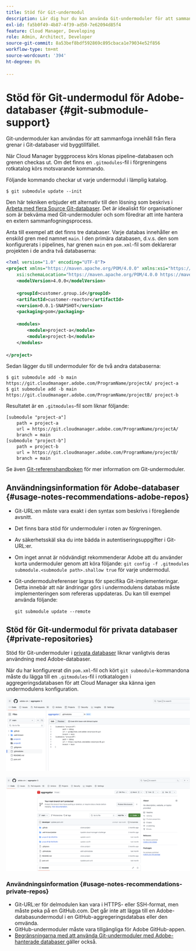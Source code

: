 ```yaml
---
title: Stöd för Git-undermodul
description: Lär dig hur du kan använda Git-undermoduler för att sammanfoga innehåll från flera grenar i Git-databaser vid byggtillfället.
exl-id: fa5b0f49-4b87-4f39-ad50-7e62094d85f4
feature: Cloud Manager, Developing
role: Admin, Architect, Developer
source-git-commit: 8a53bef8bdf592869c895cbaca1e79034e52f856
workflow-type: tm+mt
source-wordcount: '394'
ht-degree: 0%

---
```


# Stöd för Git-undermodul för Adobe-databaser {#git-submodule-support}

Git-undermoduler kan användas för att sammanfoga innehåll från flera grenar i Git-databaser vid byggtillfället.

När Cloud Manager byggprocess körs klonas pipeline-databasen och grenen checkas ut. Om det finns en `.gitmodules`-fil i förgreningens rotkatalog körs motsvarande kommando.

Följande kommando checkar ut varje undermodul i lämplig katalog.

```
$ git submodule update --init
```

Den här tekniken erbjuder ett alternativ till den lösning som beskrivs i [Arbeta med flera Source Git-databaser](/help/implementing/cloud-manager/managing-code/working-with-multiple-source-git-repositories.md). Det är idealiskt för organisationer som är bekväma med Git-undermoduler och som föredrar att inte hantera en extern sammanfogningsprocess.

Anta till exempel att det finns tre databaser. Varje databas innehåller en enskild gren med namnet `main`. I den primära databasen, d.v.s. den som konfigurerats i pipelines, har grenen `main` en `pom.xml`-fil som deklarerar projekten i de andra två databaserna:

```xml
<?xml version="1.0" encoding="UTF-8"?>
<project xmlns="https://maven.apache.org/POM/4.0.0" xmlns:xsi="https://www.w3.org/2001/XMLSchema-instance"
    xsi:schemaLocation="https://maven.apache.org/POM/4.0.0 https://maven.apache.org/maven-v4_0_0.xsd">
    <modelVersion>4.0.0</modelVersion>
   
    <groupId>customer.group.id</groupId>
    <artifactId>customer-reactor</artifactId>
    <version>0.0.1-SNAPSHOT</version>
    <packaging>pom</packaging>
   
    <modules>
        <module>project-a</module>
        <module>project-b</module>
    </modules>
   
</project>
```

Sedan lägger du till undermoduler för de två andra databaserna:

```shell
$ git submodule add -b main https://git.cloudmanager.adobe.com/ProgramName/projectA/ project-a
$ git submodule add -b main https://git.cloudmanager.adobe.com/ProgramName/projectB/ project-b
```

Resultatet är en `.gitmodules`-fil som liknar följande:

```text
[submodule "project-a"]
    path = project-a
    url = https://git.cloudmanager.adobe.com/ProgramName/projectA/
    branch = main
[submodule "project-b"]
    path = project-b
    url = https://git.cloudmanager.adobe.com/ProgramName/projectB/
    branch = main
```

Se även [Git-referenshandboken](https://git-scm.com/book/en/v2/Git-Tools-Submodules) för mer information om Git-undermoduler.

## Användningsinformation för Adobe-databaser {#usage-notes-recommendations-adobe-repos}

* Git-URL:en måste vara exakt i den syntax som beskrivs i föregående avsnitt.
* Det finns bara stöd för undermoduler i roten av förgreningen.
* Av säkerhetsskäl ska du inte bädda in autentiseringsuppgifter i Git-URL:er.
* Om inget annat är nödvändigt rekommenderar Adobe att du använder korta undermoduler genom att köra följande:
  `git config -f .gitmodules submodule.<submodule path>.shallow true` för varje undermodul.
* Git-undermodulreferenser lagras för specifika Git-implementeringar. Detta innebär att när ändringar görs i undermodulens databas måste implementeringen som refereras uppdateras.
Du kan till exempel använda följande:

  `git submodule update --remote`

## Stöd för Git-undermodul för privata databaser {#private-repositories}

Stöd för Git-undermoduler i [privata databaser](private-repositories.md) liknar vanligtvis deras användning med Adobe-databaser.

När du har konfigurerat din `pom.xml`-fil och kört `git submodule`-kommandona måste du lägga till en `.gitmodules`-fil i rotkatalogen i aggregeringsdatabasen för att Cloud Manager ska känna igen undermodulens konfiguration.

![.gitmodules-fil](assets/gitmodules.png)

![Aggregator](assets/aggregator.png)

### Användningsinformation {#usage-notes-recommendations-private-repos}

* Git-URL:er för delmodulen kan vara i HTTPS- eller SSH-format, men måste peka på en GitHub.com. Det går inte att lägga till en Adobe-databasundermodul i en GitHub-aggregeringsdatabas eller den omvända.
* GitHub-undermoduler måste vara tillgängliga för Adobe GitHub-appen.
* [Begränsningarna med att använda Git-undermoduler med Adobe-hanterade databaser ](#usage-notes-recommendations-adobe-repos) gäller också.
